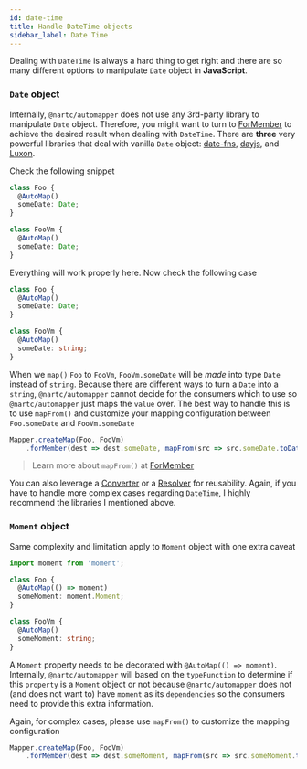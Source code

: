 ```yaml
---
id: date-time
title: Handle DateTime objects
sidebar_label: Date Time
---
```


Dealing with `DateTime` is always a hard thing to get right and there are so many different options to manipulate `Date` object in **JavaScript**.

### `Date` object

Internally, `@nartc/automapper` does not use any 3rd-party library to manipulate `Date` object. Therefore, you might want to turn to [ForMember](../mapping-configuration/for-member/basic.md)
to achieve the desired result when dealing with `DateTime`. There are **three** very powerful libraries that deal with vanilla `Date` object: [date-fns](https://date-fns.org/), [dayjs](https://github.com/iamkun/dayjs),
and [Luxon](https://moment.github.io/luxon/).

Check the following snippet

```typescript
class Foo {
  @AutoMap()
  someDate: Date;
}

class FooVm {
  @AutoMap()
  someDate: Date;
}
```

Everything will work properly here. Now check the following case

```typescript
class Foo {
  @AutoMap()
  someDate: Date;
}

class FooVm {
  @AutoMap()
  someDate: string;
}
```

When we `map()` `Foo` to `FooVm`, `FooVm.someDate` will be _made_ into type `Date` instead of `string`. Because there are different ways to turn a `Date` into a `string`,
`@nartc/automapper` cannot decide for the consumers which to use so `@nartc/automapper` just maps the `value` over. The best way to handle this is to use `mapFrom()` and
customize your mapping configuration between `Foo.someDate` and `FooVm.someDate`

```typescript
Mapper.createMap(Foo, FooVm)
    .forMember(dest => dest.someDate, mapFrom(src => src.someDate.toDateString());
```

> Learn more about `mapFrom()` at [ForMember](../mapping-configuration/for-member/basic.md)

You can also leverage a [Converter](../mapping-configuration/for-member/converter.md) or a [Resolver](../mapping-configuration/for-member/resolver.md) for reusability. Again, if you have to handle more complex cases
regarding `DateTime`, I highly recommend the libraries I mentioned above.

### `Moment` object

Same complexity and limitation apply to `Moment` object with one extra caveat

```typescript {4}
import moment from 'moment';

class Foo {
  @AutoMap(() => moment)
  someMoment: moment.Moment;
}

class FooVm {
  @AutoMap()
  someMoment: string;
}
```

A `Moment` property needs to be decorated with `@AutoMap(() => moment)`. Internally, `@nartc/automapper` will based on the `typeFunction` to determine if this `property`
is a `Moment` object or not because `@nartc/automapper` does not (and does not want to) have `moment` as its `dependencies` so the consumers need to provide this extra information.

Again, for complex cases, please use `mapFrom()` to customize the mapping configuration

```typescript
Mapper.createMap(Foo, FooVm)
    .forMember(dest => dest.someMoment, mapFrom(src => src.someMoment.toISOString());
```
